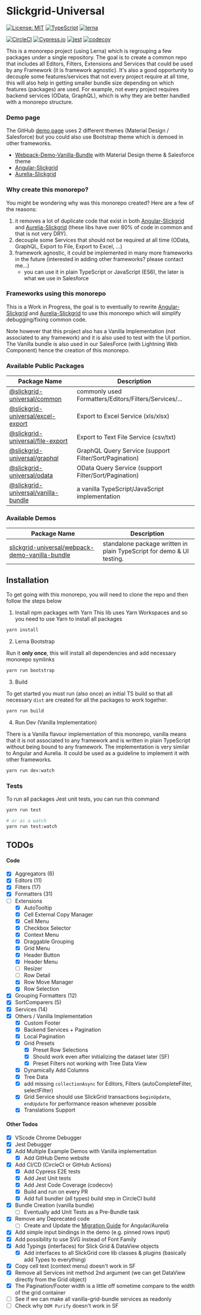 # Slickgrid-Universal

[![License: MIT](https://img.shields.io/badge/License-MIT-yellow.svg)](https://opensource.org/licenses/MIT)
[![TypeScript](https://img.shields.io/badge/%3C%2F%3E-TypeScript-%230074c1.svg)](http://www.typescriptlang.org/)
[![lerna](https://img.shields.io/badge/maintained%20with-lerna-cc00ff.svg)](https://lerna.js.org/)

[![CircleCI](https://circleci.com/gh/ghiscoding/slickgrid-universal/tree/master.svg?style=shield)](https://circleci.com/gh/ghiscoding/workflows/slickgrid-universal/tree/master)
[![Cypress.io](https://img.shields.io/badge/tested%20with-Cypress-04C38E.svg)](https://www.cypress.io/)
[![jest](https://jestjs.io/img/jest-badge.svg)](https://github.com/facebook/jest)
[![codecov](https://codecov.io/gh/ghiscoding/slickgrid-universal/branch/master/graph/badge.svg)](https://codecov.io/gh/ghiscoding/slickgrid-universal)

This is a monorepo project (using Lerna) which is regrouping a few packages under a single repository.
The goal is to create a common repo that includes all Editors, Filters, Extensions and Services
that could be used by any Framework (it is framework agnostic).
It's also a good opportunity to decouple some features/services that not every project require at all time,
this will also help in getting smaller bundle size depending on which features (packages) are used. For example, not every project requires backend services (OData, GraphQL),
which is why they are better handled with a monorepo structure.

### Demo page
The GitHub [demo page](https://ghiscoding.github.io/slickgrid-universal) uses 2 different themes (Material Design / Salesforce) but you could also use Bootstrap theme which is demoed in other frameworks.
- [Webpack-Demo-Vanilla-Bundle](https://ghiscoding.github.io/slickgrid-universal) with Material Design theme & Salesforce theme
- [Angular-Slickgrid](https://ghiscoding.github.io/Angular-Slickgrid/)
- [Aurelia-Slickgrid](https://ghiscoding.github.io/aurelia-slickgrid/)

### Why create this monorepo?
You might be wondering why was this monorepo created? Here are a few of the reasons:
1. it removes a lot of duplicate code that exist in both
[Angular-Slickgrid](https://github.com/ghiscoding/Angular-Slickgrid) and [Aurelia-Slickgrid](https://github.com/ghiscoding/aurelia-slickgrid)
(these libs have over 80% of code in common and that is not very DRY).
2. decouple some Services that should not be required at all time (OData, GraphQL, Export to File, Export to Excel, ...)
3. framework agnostic, it could be implemented in many more frameworks in the future (interested in adding other frameworks? please contact me...)
   - you can use it in plain TypeScript or JavaScript (ES6), the later is what we use in Salesforce

### Frameworks using this monorepo
This is a Work in Progress, the goal is to eventually to rewrite [Angular-Slickgrid](https://github.com/ghiscoding/Angular-Slickgrid)
and [Aurelia-Slickgrid](https://github.com/ghiscoding/aurelia-slickgrid) to use this monorepo which will simplify debugging/fixing common code.

Note however that this project also has a Vanilla Implementation (not associated to any framework)
and it is also used to test with the UI portion. The Vanilla bundle is also used in our SalesForce (with Lightning Web Component) hence the creation of this monorepo.

### Available Public Packages

| Package Name | Description |
| --------| ----------- |
| [@slickgrid-universal/common](https://github.com/ghiscoding/slickgrid-universal/tree/master/packages/common) | commonly used Formatters/Editors/Filters/Services/... |
| [@slickgrid-universal/excel-export](https://github.com/ghiscoding/slickgrid-universal/tree/master/packages/excel-export) | Export to Excel Service (xls/xlsx) |
| [@slickgrid-universal/file-export](https://github.com/ghiscoding/slickgrid-universal/tree/master/packages/file-export) | Export to Text File Service (csv/txt) |
| [@slickgrid-universal/graphql](https://github.com/ghiscoding/slickgrid-universal/tree/master/packages/graphql) | GraphQL Query Service (support Filter/Sort/Pagination) |
| [@slickgrid-universal/odata](https://github.com/ghiscoding/slickgrid-universal/tree/master/packages/odata) | OData Query Service (support Filter/Sort/Pagination) |
| [@slickgrid-universal/vanilla-bundle](https://github.com/ghiscoding/slickgrid-universal/tree/master/packages/vanilla-bundle) | a vanilla TypeScript/JavaScript implementation |

### Available Demos

| Package Name | Description |
| --------| ----------- |
| [slickgrid-universal/webpack-demo-vanilla-bundle](https://github.com/ghiscoding/slickgrid-universal/tree/master/examples/webpack-demo-vanilla-bundle) | standalone package written in plain TypeScript for demo & UI testing. |


## Installation
To get going with this monorepo, you will need to clone the repo and then follow the steps below

1. Install npm packages with Yarn
This lib uses Yarn Workspaces and so you need to use Yarn to install all packages
```bash
yarn install
```

2. Lerna Bootstrap

Run it **only once**, this will install all dependencies and add necessary monorepo symlinks
```bash
yarn run bootstrap
```

3. Build

To get started you must run (also once) an initial TS build so that all necessary `dist` are created for all the packages to work together.
```bash
yarn run build
```

4. Run Dev (Vanilla Implementation)

There is a Vanilla flavour implementation of this monorepo, vanilla means that it is not associated to any framework
and is written in plain TypeScript without being bound to any framework. The implementation is very similar to Angular and Aurelia.
It could be used as a guideline to implement it with other frameworks.

```bash
yarn run dev:watch
```

### Tests
To run all packages Jest unit tests, you can run this command
```bash
yarn run test

# or as a watch
yarn run test:watch
```

## TODOs
#### Code
- [x] Aggregators (6)
- [x] Editors (11)
- [x] Filters (17)
- [x] Formatters (31)
- [ ] Extensions
  - [x] AutoTooltip
  - [x] Cell External Copy Manager
  - [x] Cell Menu
  - [x] Checkbox Selector
  - [x] Context Menu
  - [x] Draggable Grouping
  - [x] Grid Menu
  - [x] Header Button
  - [x] Header Menu
  - [ ] Resizer
  - [ ] Row Detail
  - [x] Row Move Manager
  - [x] Row Selection
- [x] Grouping Formatters (12)
- [x] SortComparers (5)
- [x] Services (14)
- [x] Others / Vanilla Implementation
  - [x] Custom Footer
  - [x] Backend Services + Pagination
  - [x] Local Pagination
  - [x] Grid Presets
    - [x] Preset Row Selections
    - [x] Should work even after initializing the dataset later (SF)
    - [x] Preset Filters not working with Tree Data View
  - [x] Dynamically Add Columns
  - [x] Tree Data
  - [x] add missing `collectionAsync` for Editors, Filters (autoCompleteFilter, selectFilter)
  - [x] Grid Service should use SlickGrid transactions `beginUpdate`, `endUpdate` for performance reason whenever possible
  - [x] Translations Support

#### Other Todos
- [x] VScode Chrome Debugger
- [x] Jest Debugger
- [x] Add Multiple Example Demos with Vanilla implementation
  - [x] Add GitHub Demo website
- [x] Add CI/CD (CircleCI or GitHub Actions)
  - [x] Add Cypress E2E tests
  - [x] Add Jest Unit tests
  - [x] Add Jest Code Coverage (codecov)
  - [x] Build and run on every PR
  - [x] Add full bundler (all types) build step in CircleCI build
- [x] Bundle Creation (vanilla bundle)
  - [ ] Eventually add Unit Tests as a Pre-Bundle task
- [x] Remove any Deprecated code
  - [ ] Create and Update the [Migration Guide](https://github.com/ghiscoding/slickgrid-universal/wiki/Migration-for-Angular-Aurelia-Slickgrid) for Angular/Aurelia
- [x] Add simple input bindings in the demo (e.g. pinned rows input)
- [x] Add possibility to use SVG instead of Font Family
- [x] Add Typings (interfaces) for Slick Grid & DataView objects
  - [x] Add interfaces to all SlickGrid core lib classes & plugins (basically add Types to everything)
- [x] Copy cell text (context menu) doesn't work in SF
- [x] Remove all Services init method 2nd argument (we can get DataView directly from the Grid object)
- [x] The Pagination/Footer width is a little off sometime compare to the width of the grid container
- [ ] See if we can make all vanilla-grid-bundle services as readonly
- [ ] Check why `DOM Purify` doesn't work in SF
